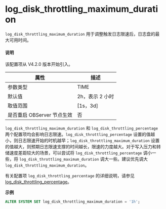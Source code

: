 # log_disk_throttling_maximum_duration

`log_disk_throttling_maximum_duration` 用于调整触发日志限速后，日志盘的最大可用时间。

<main id="notice" type='explain'>
<h4>说明</h4>
<p>该配置项从 V4.2.0 版本开始引入。</p>
</main>

| **属性** | **描述** |
| --- | --- |
| 参数类型 | TIME |
| 默认值 | 2h，表示 2 小时 |
| 取值范围 | [1s，3d] |
| 是否重启 OBServer 节点生效 | 否 |

`log_disk_throttling_maximum_duration` 和 `log_disk_throttling_percentage` 两个配置项均会影响日志限速。`log_disk_throttling_percentage` 设置的值越小，则日志限速开始的时机越早；`log_disk_throttling_maximum_duration` 设置的值越大，则预期日志限速支撑的时间越长，限速的力度越大。对于写入压力和转储速度差距较大的场景，可以尝试将 `log_disk_throttling_percentage` 调小一些，将 `log_disk_throttling_maximum_duration` 调大一些。建议优先调大 `log_disk_throttling_maximum_duration`。

有关配置项 `log_disk_throttling_percentage` 的详细说明，请参见 [log_disk_throttling_percentage](6600.log_disk_throttling_percentage.md)。

**示例**

```sql
ALTER SYSTEM SET log_disk_throttling_maximum_duration = '1h';
```
